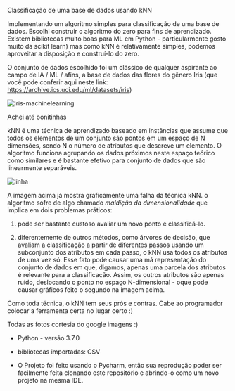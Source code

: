 Classificação de uma base de dados usando kNN

Implementando um algoritmo simples para classificação de uma base de dados. Escolhi construir o algoritmo do zero para fins de aprendizado. Existem bibliotecas muito boas para ML em Python - particularmente gosto muito da scikit learn) mas como kNN é relativamente simples, podemos aproveitar a disposição e construí-lo do zero. 

O conjunto de dados escolhido foi um clássico de qualquer aspirante ao campo de IA / ML / afins, a base de dados das flores do gênero Iris (que você pode conferir aqui neste link: https://archive.ics.uci.edu/ml/datasets/iris)

![iris-machinelearning](https://user-images.githubusercontent.com/62081666/131419211-05a5843e-e2fb-4b6a-89b1-9ceb5ed22392.png) 

Achei até bonitinhas


kNN é uma técnica de aprendizado baseado em instâncias que assume que todos os elementos de um conjunto são pontos em um espaço de N dimensões, sendo N o número de atributos que descreve um elemento. O algoritmo funciona agrupando os dados próximos neste espaço teórico como similares e é bastante efetivo para conjunto de dados que são linearmente separáveis.

![linha](https://user-images.githubusercontent.com/62081666/131420612-ddfa8c64-2530-4630-9729-fc00df1f60fb.png)

A imagem acima já mostra graficamente uma falha da técnica kNN. o algoritmo sofre de algo chamado _maldição da dimensionalidade_ que implica em dois problemas práticos: 

1) pode ser bastante custoso avaliar um novo ponto e classificá-lo. 

2) diferentemente de outros métodos, como árvores de decisão, que avaliam a classificação a partir de diferentes passos usando um subconjunto dos atributos em cada passo, o kNN usa todos os atributos de uma vez só. Esse fato pode causar uma má representação do conjunto de dados em que, digamos, apenas uma parcela dos atributos é relevante para a classificação. Assim, os outros atributos são apenas ruído, deslocando o ponto no espaço N-dimensional -  oque pode causar gráficos feito o segundo na imagem acima.

Como toda técnica, o kNN tem seus prós e contras. Cabe ao programador colocar a ferramenta certa no lugar certo :)

Todas as fotos cortesia do google imagens :)


* Python - versão 3.7.0
* bibliotecas importadas: CSV


* O Projeto foi feito usando o Pycharm, então sua reprodução poder ser facilmente feita clonando este repositório e abrindo-o como um novo projeto na mesma IDE.
 
